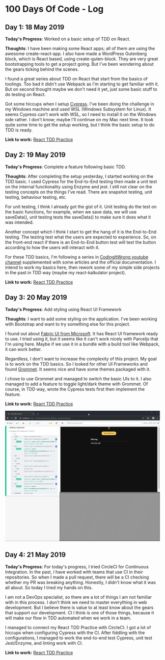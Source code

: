 # 100 Days Of Code - Log

## Day 1: 18 May 2019

**Today's Progress**: Worked on a basic setup of TDD on React.

**Thoughts**: I have been making some React apps; all of them are using the
awesome create-react-app. I also have made a WordPress Gutenberg block, which is
React based, using create-guten-block. They are very great bootstrapping tools
to get a project going. But I've been wondering about the gears ticking behind
the scenes.

I found a great series about TDD on React that start from the basics of
toolings. Too bad it didn't use Webpack as I'm starting to get familiar with it.
But on second thought maybe we don't need it yet, just some basic stuff to do
testing on React.

Got some hiccups when I setup [Cypress](http://cypress.io). I've been doing the
challenge in my Windows machine and used WSL (Windows Subsystem for Linux). It
seems Cypress can't work with WSL, so I need to install it on the Windows side
rather. I don't know; maybe I'll continue on my Mac next time. It took quite
some time to get the setup working, but I think the basic setup to do TDD is
ready.

**Link to work:**
[React TDD Practice](https://github.com/indralukmana/React-TDD-Practice)

## Day 2: 19 May 2019

**Today's Progress**: Complete a feature following basic TDD.

**Thoughts**: After completing the setup yesterday, I started working on the TDD
basic. I used Cypress for the End-to-End testing then made a unit test on the
internal functionality using Enzyme and jest. I still not clear on the testing
concepts on the things I've read. There are snapshot testing, unit testing,
behaviour testing, etc.

For unit testing, I think I already got the gist of it. Unit testing do the test
on the basic functions, for example, when we save data, we will use saveData(),
unit testing tests the saveData() to make sure it does what it was intended.

Another concept which I think I start to get the hang of it is the End-to-End
testing. The testing test what the users are expected to experience. So, on the
front-end react if there is an End-to-End button test will test the button
according to how the users will interact with it.

For these TDD basics, I'm following a series in
[CodingItWrong youtube channel](https://youtu.be/0aAdglT39go) supplemented with
some articles and the official documentation. I intend to work my basics here,
then rework some of my simple side projects in the past in TDD way (maybe my
react-kalkulator project).

**Link to work:**
[React TDD Practice](https://github.com/indralukmana/React-TDD-Practice)

## Day 3: 20 May 2019

**Today's Progress**: Add styling using React UI Framework

**Thoughts**: I want to add some styling on the application. I've been working
with Bootstrap and want to try something else for this project.

I found out about
[Fabric UI from Microsoft](https://github.com/OfficeDev/office-ui-fabric-react).
It has React UI framework ready to use. I tried using it, but it seems like it
can't work nicely with Parceljs that I'm using here. Maybe if we use it in a
bundle with a build tool like Webpack, it can work better.

Regardless, I don't want to increase the complexity of this project. My goal is
to work on the TDD basics. So I looked for other UI Frameworks and found
[Grommet](https://v2.grommet.io/). It seems nice and have some themes packaged
with it.

I chose to use Grommet and managed to switch the basic UIs to it. I also managed
to add a feature to toggle light/dark theme with Grommet. Of course, in TDD way,
wrote the Cypress tests first then implement the feature.

**Link to work:**
[React TDD Practice](https://github.com/indralukmana/React-TDD-Practice)

![Day 3 Progress](https://github.com/indralukmana/100-days-of-code/raw/master/screenshots/D3.gif)

## Day 4: 21 May 2019

**Today's Progress**: For today's progress, I tried CircleCI for Continuous
Integration. In the past, I have worked with teams that use CI in their
repositories. So when I made a pull request, there will be a CI checking whether
my PR was breaking anything. Honestly, I didn't know what it was all about. So
today I tried my hands on this.

I am not a DevOps specialist, so there are a lot of things I am not familiar
with in this process. I don't think we need to master everything in web
development. But I believe there is value to at least know about the gears that
support our development. CI I think is one of those things, because it will make
our flow in TDD automated when we work in a team.

I managed to connect my React TDD Practice with CircleCI. I got a lot of hiccups
when configuring Cypress with the CI. After fiddling with the configurations, I
managed to work the end-to-end test Cypress, unit test Jest/Enzyme, and linting
work with CI.

**Link to work:**
[React TDD Practice](https://github.com/indralukmana/React-TDD-Practice)
